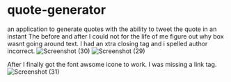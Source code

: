 # quote-generator
an application to generate quotes with the ability to tweet the quote in an instant
The before and after I could not for the life of me figure out why box wasnt going around text. I had an xtra closing tag and i spelled author incorrect.
![Screenshot (30)](https://user-images.githubusercontent.com/99539947/171554680-4ea1d90b-b866-46ac-9d27-fb81370ce397.png)
![Screenshot (29)](https://user-images.githubusercontent.com/99539947/171554682-a3b50ffa-36d7-4b12-a6f4-bfa7a66bd417.png)

After I finally got the font awsome icone to work. I was missing a link tag.
![Screenshot (31)](https://user-images.githubusercontent.com/99539947/171603667-3d52408f-4334-43ba-b180-408637d68bdc.png)
